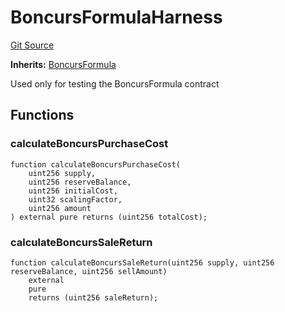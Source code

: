 # BoncursFormulaHarness
[Git Source](https://github.com/dustinstacy/boncurs/blob/6c025f69156de715812d7a6a70f223cf6541ed15/test/harnesses/BoncursFormulaHarness.sol)

**Inherits:**
[BoncursFormula](/contracts/experimental/BoncursFormula.sol/abstract.BoncursFormula.md)

Used only for testing the BoncursFormula contract


## Functions
### calculateBoncursPurchaseCost


```solidity
function calculateBoncursPurchaseCost(
    uint256 supply,
    uint256 reserveBalance,
    uint256 initialCost,
    uint32 scalingFactor,
    uint256 amount
) external pure returns (uint256 totalCost);
```

### calculateBoncursSaleReturn


```solidity
function calculateBoncursSaleReturn(uint256 supply, uint256 reserveBalance, uint256 sellAmount)
    external
    pure
    returns (uint256 saleReturn);
```


